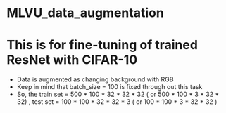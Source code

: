 # MLVU_data_augmentation

# This is for fine-tuning of trained ResNet with CIFAR-10
- Data is augmented as changing background with RGB
- Keep in mind that batch_size = 100 is fixed through out this task
- So, the train set = 500 * 100 * 32 * 32 * 32 ( or 500 * 100 * 3 * 32 * 32) , test set = 100 * 100 * 32 * 32 * 3 ( or 100 * 100 * 3 * 32 * 32 )
